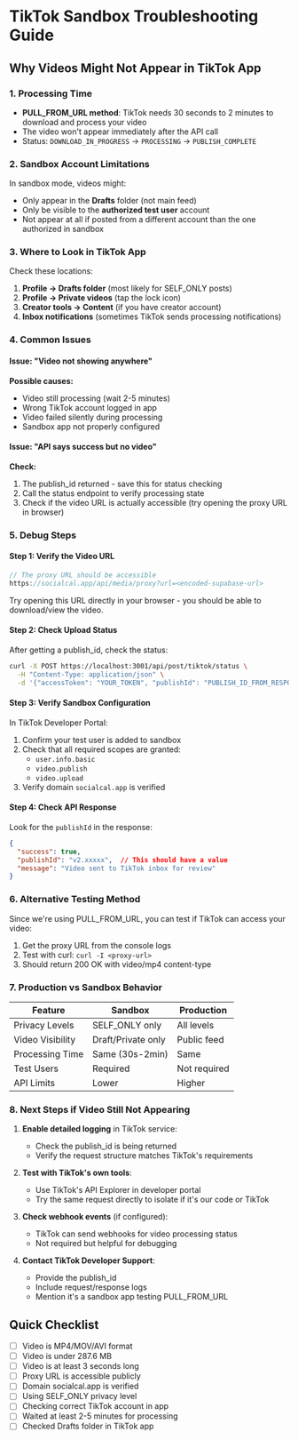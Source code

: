 # TikTok Sandbox Troubleshooting Guide

## Why Videos Might Not Appear in TikTok App

### 1. Processing Time
- **PULL_FROM_URL method**: TikTok needs 30 seconds to 2 minutes to download and process your video
- The video won't appear immediately after the API call
- Status: `DOWNLOAD_IN_PROGRESS` → `PROCESSING` → `PUBLISH_COMPLETE`

### 2. Sandbox Account Limitations
In sandbox mode, videos might:
- Only appear in the **Drafts** folder (not main feed)
- Only be visible to the **authorized test user** account
- Not appear at all if posted from a different account than the one authorized in sandbox

### 3. Where to Look in TikTok App
Check these locations:
1. **Profile → Drafts folder** (most likely for SELF_ONLY posts)
2. **Profile → Private videos** (tap the lock icon)
3. **Creator tools → Content** (if you have creator account)
4. **Inbox notifications** (sometimes TikTok sends processing notifications)

### 4. Common Issues

#### Issue: "Video not showing anywhere"
**Possible causes:**
- Video still processing (wait 2-5 minutes)
- Wrong TikTok account logged in app
- Video failed silently during processing
- Sandbox app not properly configured

#### Issue: "API says success but no video"
**Check:**
1. The publish_id returned - save this for status checking
2. Call the status endpoint to verify processing state
3. Check if the video URL is actually accessible (try opening the proxy URL in browser)

### 5. Debug Steps

#### Step 1: Verify the Video URL
```javascript
// The proxy URL should be accessible
https://socialcal.app/api/media/proxy?url=<encoded-supabase-url>
```
Try opening this URL directly in your browser - you should be able to download/view the video.

#### Step 2: Check Upload Status
After getting a publish_id, check the status:
```bash
curl -X POST https://localhost:3001/api/post/tiktok/status \
  -H "Content-Type: application/json" \
  -d '{"accessToken": "YOUR_TOKEN", "publishId": "PUBLISH_ID_FROM_RESPONSE"}'
```

#### Step 3: Verify Sandbox Configuration
In TikTok Developer Portal:
1. Confirm your test user is added to sandbox
2. Check that all required scopes are granted:
   - `user.info.basic`
   - `video.publish`
   - `video.upload`
3. Verify domain `socialcal.app` is verified

#### Step 4: Check API Response
Look for the `publishId` in the response:
```json
{
  "success": true,
  "publishId": "v2.xxxxx",  // This should have a value
  "message": "Video sent to TikTok inbox for review"
}
```

### 6. Alternative Testing Method

Since we're using PULL_FROM_URL, you can test if TikTok can access your video:
1. Get the proxy URL from the console logs
2. Test with curl: `curl -I <proxy-url>`
3. Should return 200 OK with video/mp4 content-type

### 7. Production vs Sandbox Behavior

| Feature | Sandbox | Production |
|---------|---------|------------|
| Privacy Levels | SELF_ONLY only | All levels |
| Video Visibility | Draft/Private only | Public feed |
| Processing Time | Same (30s-2min) | Same |
| Test Users | Required | Not required |
| API Limits | Lower | Higher |

### 8. Next Steps if Video Still Not Appearing

1. **Enable detailed logging** in TikTok service:
   - Check the publish_id is being returned
   - Verify the request structure matches TikTok's requirements

2. **Test with TikTok's own tools**:
   - Use TikTok's API Explorer in developer portal
   - Try the same request directly to isolate if it's our code or TikTok

3. **Check webhook events** (if configured):
   - TikTok can send webhooks for video processing status
   - Not required but helpful for debugging

4. **Contact TikTok Developer Support**:
   - Provide the publish_id
   - Include request/response logs
   - Mention it's a sandbox app testing PULL_FROM_URL

## Quick Checklist
- [ ] Video is MP4/MOV/AVI format
- [ ] Video is under 287.6 MB
- [ ] Video is at least 3 seconds long
- [ ] Proxy URL is accessible publicly
- [ ] Domain socialcal.app is verified
- [ ] Using SELF_ONLY privacy level
- [ ] Checking correct TikTok account in app
- [ ] Waited at least 2-5 minutes for processing
- [ ] Checked Drafts folder in TikTok app